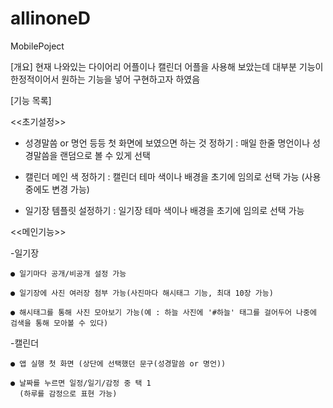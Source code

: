 # allinoneD
MobilePoject


[개요]
   현재 나와있는 다이어리 어플이나 캘린더 어플을 사용해 보았는데 대부분 기능이 한정적이어서 원하는 기능을 넣어 구현하고자 하였음
  
[기능 목록]
 
  <<초기설정>>
  
  - 성경말씀 or 명언 등등 첫 화면에 보였으면 하는 것 정하기
    : 매일 한줄 명언이나 성경말씀을 랜덤으로 볼 수 있게 선택
    
  - 캘린더 메인 색 정하기
    : 캘린더 테마 색이나 배경을 초기에 임의로 선택 가능
      (사용 중에도 변경 가능)
    
  - 일기장 템플릿 설정하기
    : 일기장 테마 색이나 배경을 초기에 임의로 선택 가능


  <<메인기능>>
  
  -일기장
  
    ● 일기마다 공개/비공개 설정 가능
    
    ● 일기장에 사진 여러장 첨부 가능(사진마다 해시태그 기능, 최대 10장 가능)
    
    ● 해시태그를 통해 사진 모아보기 가능(예 : 하늘 사진에 '#하늘' 태그를 걸어두어 나중에 검색을 통해 모아볼 수 있다)
    
  -캘린더 
  
    ● 앱 실행 첫 화면 (상단에 선택했던 문구(성경말씀 or 명언))
    
    ● 날짜를 누르면 일정/일기/감정 중 택 1
      (하루를 감정으로 표현 가능)

